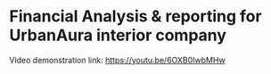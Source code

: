 # Financial Analysis & reporting for UrbanAura interior company



Video demonstration link: https://youtu.be/6OXB0IwbMHw
